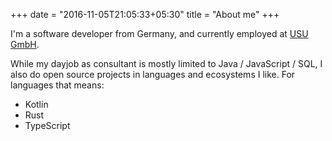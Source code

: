 +++
date = "2016-11-05T21:05:33+05:30"
title = "About me"
+++

I'm a software developer from Germany, and currently employed at [USU GmbH](https://www.usu.de).

While my dayjob as consultant is mostly limited to Java / JavaScript / SQL, I also do open source projects in languages and ecosystems I like. For languages that means:
* Kotlin
* Rust
* TypeScript

